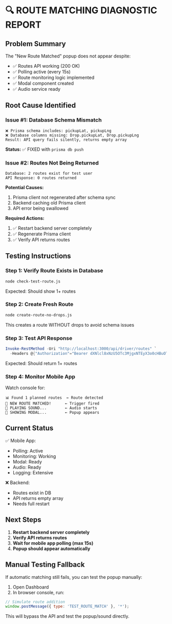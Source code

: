 # 🔍 ROUTE MATCHING DIAGNOSTIC REPORT

## Problem Summary
The "New Route Matched" popup does not appear despite:
- ✅ Routes API working (200 OK)
- ✅ Polling active (every 15s)
- ✅ Route monitoring logic implemented
- ✅ Modal component created
- ✅ Audio service ready

## Root Cause Identified

### Issue #1: Database Schema Mismatch
```
❌ Prisma schema includes: pickupLat, pickupLng
❌ Database columns missing: Drop.pickupLat, Drop.pickupLng
Result: API query fails silently, returns empty array
```

**Status:** ✅ FIXED with `prisma db push`

### Issue #2: Routes Not Being Returned
```
Database: 2 routes exist for test user
API Response: 0 routes returned
```

**Potential Causes:**
1. Prisma client not regenerated after schema sync
2. Backend caching old Prisma client
3. API error being swallowed

**Required Actions:**
1. ✅ Restart backend server completely
2. ✅ Regenerate Prisma client
3. ✅ Verify API returns routes

## Testing Instructions

### Step 1: Verify Route Exists in Database
```bash
node check-test-route.js
```
Expected: Should show 1+ routes

### Step 2: Create Fresh Route
```bash
node create-route-no-drops.js
```
This creates a route WITHOUT drops to avoid schema issues

### Step 3: Test API Response
```powershell
Invoke-RestMethod -Uri "http://localhost:3000/api/driver/routes" `
  -Headers @{"Authorization"="Bearer dXNlcl8xNzU5OTc3MjgxNTEyX3o0cHBuOThkeTpkZWxvYWxvOTk6MTc2MDA1NDA3MDc1Mg=="}
```
Expected: Should return 1+ routes

### Step 4: Monitor Mobile App
Watch console for:
```
📊 Found 1 planned routes  ← Route detected
🎯 NEW ROUTE MATCHED!      ← Trigger fired
🎵 PLAYING SOUND...        ← Audio starts
💫 SHOWING MODAL...        ← Popup appears
```

## Current Status

✅ Mobile App:
- Polling: Active
- Monitoring: Working
- Modal: Ready
- Audio: Ready
- Logging: Extensive

❌ Backend:
- Routes exist in DB
- API returns empty array
- Needs full restart

## Next Steps

1. **Restart backend server completely**
2. **Verify API returns routes**
3. **Wait for mobile app polling (max 15s)**
4. **Popup should appear automatically**

## Manual Testing Fallback

If automatic matching still fails, you can test the popup manually:

1. Open Dashboard
2. In browser console, run:
```javascript
// Simulate route addition
window.postMessage({ type: 'TEST_ROUTE_MATCH' }, '*');
```

This will bypass the API and test the popup/sound directly.

